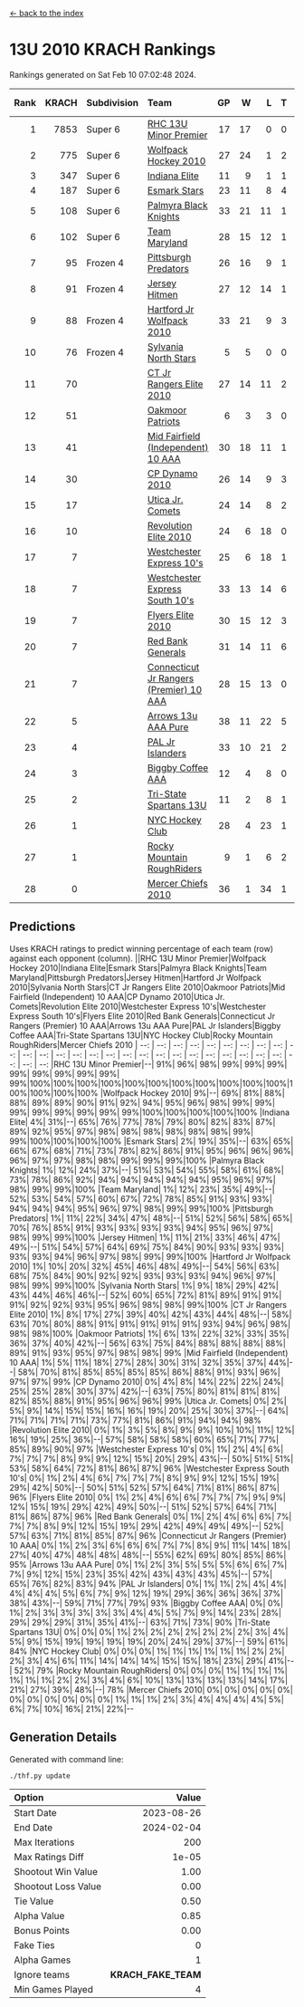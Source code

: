 [<- back to the index](readme.md)
# 13U 2010 KRACH Rankings
Rankings generated on Sat Feb 10 07:02:48 2024.

Rank|KRACH|Subdivision|Team|GP|W|L|T|OTW|OTL|SoS|Exp Wins|Win Diff
---:|---:|:---|:---|---:|---:|---:|---:|---:|---:|---:|---:|---:
1|7853|Super 6|[RHC 13U Minor Premier](https://gamesheetstats.com/seasons/3664/teams/140959/schedule)|17|17|0|0|3|0|83|17.8|-0.0
2|775|Super 6|[Wolfpack Hockey 2010](https://gamesheetstats.com/seasons/3664/teams/140960/schedule)|27|24|1|2|0|1|69|25.9|0.0
3|347|Super 6|[Indiana Elite](https://gamesheetstats.com/seasons/3664/teams/144350/schedule)|11|9|1|1|0|0|65|10.4|0.0
4|187|Super 6|[Esmark Stars](https://gamesheetstats.com/seasons/3664/teams/140972/schedule)|23|11|8|4|0|2|855|13.9|0.0
5|108|Super 6|[Palmyra Black Knights](https://gamesheetstats.com/seasons/3664/teams/140973/schedule)|33|21|11|1|0|0|557|22.4|0.0
6|102|Super 6|[Team Maryland](https://gamesheetstats.com/seasons/3664/teams/140976/schedule)|28|15|12|1|3|0|657|16.4|0.0
7|95|Frozen 4|[Pittsburgh Predators](https://gamesheetstats.com/seasons/3664/teams/140974/schedule)|26|16|9|1|2|1|91|17.4|0.0
8|91|Frozen 4|[Jersey Hitmen](https://gamesheetstats.com/seasons/3664/teams/140961/schedule)|27|12|14|1|3|3|1260|13.4|0.0
9|88|Frozen 4|[Hartford Jr Wolfpack 2010](https://gamesheetstats.com/seasons/3664/teams/140957/schedule)|33|21|9|3|0|2|539|23.4|0.0
10|76|Frozen 4|[Sylvania North Stars](https://gamesheetstats.com/seasons/3664/teams/199817/schedule)|5|5|0|0|0|0|2|5.9|0.0
11|70||[CT Jr Rangers Elite 2010](https://gamesheetstats.com/seasons/3664/teams/140955/schedule)|27|14|11|2|1|1|662|15.9|0.0
12|51||[Oakmoor Patriots](https://gamesheetstats.com/seasons/3664/teams/162748/schedule)|6|3|3|0|0|0|127|3.9|0.0
13|41||[Mid Fairfield (Independent) 10 AAA](https://gamesheetstats.com/seasons/3664/teams/140956/schedule)|30|18|11|1|3|2|88|19.4|0.0
14|30||[CP Dynamo 2010](https://gamesheetstats.com/seasons/3664/teams/140968/schedule)|26|14|9|3|1|2|63|16.4|0.0
15|17||[Utica Jr. Comets](https://gamesheetstats.com/seasons/3664/teams/140970/schedule)|24|14|8|2|2|0|21|15.9|0.0
16|10||[Revolution Elite 2010](https://gamesheetstats.com/seasons/3664/teams/140975/schedule)|24|6|18|0|0|0|431|6.9|0.0
17|7||[Westchester Express 10's](https://gamesheetstats.com/seasons/3664/teams/140967/schedule)|25|6|18|1|0|1|728|7.4|0.0
18|7||[Westchester Express South 10's](https://gamesheetstats.com/seasons/3664/teams/140971/schedule)|33|13|14|6|1|2|23|16.9|0.0
19|7||[Flyers Elite 2010](https://gamesheetstats.com/seasons/3664/teams/140963/schedule)|30|15|12|3|1|0|15|17.4|0.0
20|7||[Red Bank Generals](https://gamesheetstats.com/seasons/3664/teams/140962/schedule)|31|14|11|6|0|1|13|17.9|0.0
21|7||[Connecticut Jr Rangers (Premier) 10 AAA](https://gamesheetstats.com/seasons/3664/teams/140958/schedule)|28|15|13|0|1|0|13|15.9|0.0
22|5||[Arrows 13u AAA Pure](https://gamesheetstats.com/seasons/3664/teams/140965/schedule)|38|11|22|5|1|2|65|14.4|0.0
23|4||[PAL Jr Islanders](https://gamesheetstats.com/seasons/3664/teams/140969/schedule)|33|10|21|2|0|1|31|11.9|0.0
24|3||[Biggby Coffee AAA](https://gamesheetstats.com/seasons/3664/teams/144347/schedule)|12|4|8|0|0|1|77|4.9|0.0
25|2||[Tri-State Spartans 13U](https://gamesheetstats.com/seasons/3664/teams/144349/schedule)|11|2|8|1|1|0|55|3.4|0.0
26|1||[NYC Hockey Club](https://gamesheetstats.com/seasons/3664/teams/140966/schedule)|28|4|23|1|0|1|76|5.4|0.0
27|1||[Rocky Mountain RoughRiders](https://gamesheetstats.com/seasons/3664/teams/144348/schedule)|9|1|6|2|0|0|29|2.9|0.0
28|0||[Mercer Chiefs 2010](https://gamesheetstats.com/seasons/3664/teams/140964/schedule)|36|1|34|1|0|0|15|2.4|0.0

## Predictions
Uses KRACH ratings to predict winning percentage of each team (row) against each opponent (column).
||RHC 13U Minor Premier|Wolfpack Hockey 2010|Indiana Elite|Esmark Stars|Palmyra Black Knights|Team Maryland|Pittsburgh Predators|Jersey Hitmen|Hartford Jr Wolfpack 2010|Sylvania North Stars|CT Jr Rangers Elite 2010|Oakmoor Patriots|Mid Fairfield (Independent) 10 AAA|CP Dynamo 2010|Utica Jr. Comets|Revolution Elite 2010|Westchester Express 10's|Westchester Express South 10's|Flyers Elite 2010|Red Bank Generals|Connecticut Jr Rangers (Premier) 10 AAA|Arrows 13u AAA Pure|PAL Jr Islanders|Biggby Coffee AAA|Tri-State Spartans 13U|NYC Hockey Club|Rocky Mountain RoughRiders|Mercer Chiefs 2010
| --: | --: | --: | --: | --: | --: | --: | --: | --: | --: | --: | --: | --: | --: | --: | --: | --: | --: | --: | --: | --: | --: | --: | --: | --: | --: | --: | --: | --: 
|RHC 13U Minor Premier|--| 91%| 96%| 98%| 99%| 99%| 99%| 99%| 99%| 99%| 99%| 99%| 99%|100%|100%|100%|100%|100%|100%|100%|100%|100%|100%|100%|100%|100%|100%|100%
|Wolfpack Hockey 2010|  9%|--| 69%| 81%| 88%| 88%| 89%| 89%| 90%| 91%| 92%| 94%| 95%| 96%| 98%| 99%| 99%| 99%| 99%| 99%| 99%| 99%| 99%|100%|100%|100%|100%|100%
|Indiana Elite|  4%| 31%|--| 65%| 76%| 77%| 78%| 79%| 80%| 82%| 83%| 87%| 89%| 92%| 95%| 97%| 98%| 98%| 98%| 98%| 98%| 98%| 99%| 99%|100%|100%|100%|100%
|Esmark Stars|  2%| 19%| 35%|--| 63%| 65%| 66%| 67%| 68%| 71%| 73%| 78%| 82%| 86%| 91%| 95%| 96%| 96%| 96%| 96%| 97%| 97%| 98%| 98%| 99%| 99%| 99%|100%
|Palmyra Black Knights|  1%| 12%| 24%| 37%|--| 51%| 53%| 54%| 55%| 58%| 61%| 68%| 73%| 78%| 86%| 92%| 94%| 94%| 94%| 94%| 94%| 95%| 96%| 97%| 98%| 99%| 99%|100%
|Team Maryland|  1%| 12%| 23%| 35%| 49%|--| 52%| 53%| 54%| 57%| 60%| 67%| 72%| 78%| 85%| 91%| 93%| 93%| 94%| 94%| 94%| 95%| 96%| 97%| 98%| 99%| 99%|100%
|Pittsburgh Predators|  1%| 11%| 22%| 34%| 47%| 48%|--| 51%| 52%| 56%| 58%| 65%| 70%| 76%| 85%| 91%| 93%| 93%| 93%| 93%| 94%| 95%| 96%| 97%| 98%| 99%| 99%|100%
|Jersey Hitmen|  1%| 11%| 21%| 33%| 46%| 47%| 49%|--| 51%| 54%| 57%| 64%| 69%| 75%| 84%| 90%| 93%| 93%| 93%| 93%| 93%| 94%| 96%| 97%| 98%| 99%| 99%|100%
|Hartford Jr Wolfpack 2010|  1%| 10%| 20%| 32%| 45%| 46%| 48%| 49%|--| 54%| 56%| 63%| 68%| 75%| 84%| 90%| 92%| 92%| 93%| 93%| 93%| 94%| 96%| 97%| 98%| 99%| 99%|100%
|Sylvania North Stars|  1%|  9%| 18%| 29%| 42%| 43%| 44%| 46%| 46%|--| 52%| 60%| 65%| 72%| 81%| 89%| 91%| 91%| 91%| 92%| 92%| 93%| 95%| 96%| 98%| 98%| 99%|100%
|CT Jr Rangers Elite 2010|  1%|  8%| 17%| 27%| 39%| 40%| 42%| 43%| 44%| 48%|--| 58%| 63%| 70%| 80%| 88%| 91%| 91%| 91%| 91%| 91%| 93%| 94%| 96%| 98%| 98%| 98%|100%
|Oakmoor Patriots|  1%|  6%| 13%| 22%| 32%| 33%| 35%| 36%| 37%| 40%| 42%|--| 56%| 63%| 75%| 84%| 88%| 88%| 88%| 88%| 89%| 91%| 93%| 95%| 97%| 98%| 98%| 99%
|Mid Fairfield (Independent) 10 AAA|  1%|  5%| 11%| 18%| 27%| 28%| 30%| 31%| 32%| 35%| 37%| 44%|--| 58%| 70%| 81%| 85%| 85%| 85%| 85%| 86%| 88%| 91%| 93%| 96%| 97%| 97%| 99%
|CP Dynamo 2010|  0%|  4%|  8%| 14%| 22%| 22%| 24%| 25%| 25%| 28%| 30%| 37%| 42%|--| 63%| 75%| 80%| 81%| 81%| 81%| 82%| 85%| 88%| 91%| 95%| 96%| 96%| 99%
|Utica Jr. Comets|  0%|  2%|  5%|  9%| 14%| 15%| 15%| 16%| 16%| 19%| 20%| 25%| 30%| 37%|--| 64%| 71%| 71%| 71%| 71%| 73%| 77%| 81%| 86%| 91%| 94%| 94%| 98%
|Revolution Elite 2010|  0%|  1%|  3%|  5%|  8%|  9%|  9%| 10%| 10%| 11%| 12%| 16%| 19%| 25%| 36%|--| 57%| 58%| 58%| 58%| 60%| 65%| 71%| 77%| 85%| 89%| 90%| 97%
|Westchester Express 10's|  0%|  1%|  2%|  4%|  6%|  7%|  7%|  7%|  8%|  9%|  9%| 12%| 15%| 20%| 29%| 43%|--| 50%| 51%| 51%| 53%| 58%| 64%| 72%| 81%| 86%| 87%| 96%
|Westchester Express South 10's|  0%|  1%|  2%|  4%|  6%|  7%|  7%|  7%|  8%|  9%|  9%| 12%| 15%| 19%| 29%| 42%| 50%|--| 50%| 51%| 52%| 57%| 64%| 71%| 81%| 86%| 87%| 96%
|Flyers Elite 2010|  0%|  1%|  2%|  4%|  6%|  6%|  7%|  7%|  7%|  9%|  9%| 12%| 15%| 19%| 29%| 42%| 49%| 50%|--| 51%| 52%| 57%| 64%| 71%| 81%| 86%| 87%| 96%
|Red Bank Generals|  0%|  1%|  2%|  4%|  6%|  6%|  7%|  7%|  7%|  8%|  9%| 12%| 15%| 19%| 29%| 42%| 49%| 49%| 49%|--| 52%| 57%| 63%| 71%| 81%| 85%| 87%| 96%
|Connecticut Jr Rangers (Premier) 10 AAA|  0%|  1%|  2%|  3%|  6%|  6%|  6%|  7%|  7%|  8%|  9%| 11%| 14%| 18%| 27%| 40%| 47%| 48%| 48%| 48%|--| 55%| 62%| 69%| 80%| 85%| 86%| 95%
|Arrows 13u AAA Pure|  0%|  1%|  2%|  3%|  5%|  5%|  5%|  6%|  6%|  7%|  7%|  9%| 12%| 15%| 23%| 35%| 42%| 43%| 43%| 43%| 45%|--| 57%| 65%| 76%| 82%| 83%| 94%
|PAL Jr Islanders|  0%|  1%|  1%|  2%|  4%|  4%|  4%|  4%|  4%|  5%|  6%|  7%|  9%| 12%| 19%| 29%| 36%| 36%| 36%| 37%| 38%| 43%|--| 59%| 71%| 77%| 79%| 93%
|Biggby Coffee AAA|  0%|  0%|  1%|  2%|  3%|  3%|  3%|  3%|  3%|  4%|  4%|  5%|  7%|  9%| 14%| 23%| 28%| 29%| 29%| 29%| 31%| 35%| 41%|--| 63%| 71%| 73%| 90%
|Tri-State Spartans 13U|  0%|  0%|  0%|  1%|  2%|  2%|  2%|  2%|  2%|  2%|  2%|  3%|  4%|  5%|  9%| 15%| 19%| 19%| 19%| 19%| 20%| 24%| 29%| 37%|--| 59%| 61%| 84%
|NYC Hockey Club|  0%|  0%|  0%|  1%|  1%|  1%|  1%|  1%|  1%|  2%|  2%|  2%|  3%|  4%|  6%| 11%| 14%| 14%| 14%| 15%| 15%| 18%| 23%| 29%| 41%|--| 52%| 79%
|Rocky Mountain RoughRiders|  0%|  0%|  0%|  1%|  1%|  1%|  1%|  1%|  1%|  1%|  2%|  2%|  3%|  4%|  6%| 10%| 13%| 13%| 13%| 13%| 14%| 17%| 21%| 27%| 39%| 48%|--| 78%
|Mercer Chiefs 2010|  0%|  0%|  0%|  0%|  0%|  0%|  0%|  0%|  0%|  0%|  0%|  1%|  1%|  1%|  2%|  3%|  4%|  4%|  4%|  4%|  5%|  6%|  7%| 10%| 16%| 21%| 22%|--

## Generation Details

Generated with command line:
```
./thf.py update
```

| Option | Value |
| :----- | ----: |
| Start Date | 2023-08-26 |
| End Date | 2024-02-04 |
| Max Iterations | 200 |
| Max Ratings Diff | 1e-05 |
| Shootout Win Value | 1.00 |
| Shootout Loss Value | 0.00 |
| Tie Value | 0.50 |
| Alpha Value | 0.85 |
| Bonus Points | 0.00 |
| Fake Ties | 0 |
| Alpha Games | 1 |
| Ignore teams | __KRACH_FAKE_TEAM__ |
| Min Games Played | 4 |


